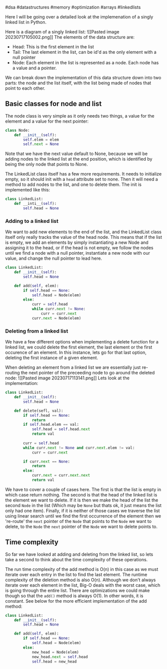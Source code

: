 #dsa #datastructures #memory #optimization #arrays #linkedlists

Here I will be going over a detailed look at the implemenation of a singly linked list in Python.

Here is a diagram of a singly linked list:
![[Pasted image 20230717105002.png]]
The elements of the data structure are:
- Head: This is the first element in the list
- Tail: The last element in the list, can be id'd as the only element with a null pointer
- Node: Each element in the list is represented as a node. Each node has a value and a pointer.

We can break down the implementation of this data structure down into two parts: the node and the list itself, with the list being made of nodes that point to each other.

## Basic classes for node and list
The node class is very simple as it only needs two things, a value for the element and a value for the next pointer:
```python
class Node:
	def __init__(self):
		self.elem = elem
		self.next = None
```
Note that we have the next value default to None, because we will be adding nodes to the linked list at the end position, which is identified by being the only node that points to None.

The LinkedList class itself has a few more requirements. It needs to initialize empty, so it should init with a `head` attribute set to none. Then it will need a method to add nodes to the list, and one to delete them. The init is implemented like this:
```python
class LinkedList:
	def __inti__(self):
		self.head = None
```

### Adding to a linked list
We want to add new elements to the end of the list, and the LinkedList class itself only really tracks the value of the head node. This means that if the list is empty, we add an elements by simply instantiating a new Node and assigning it to the head, or if the head is not empty, we follow the nodes until we find a node with a null pointer, instantiate a new node with our value, and change the null pointer to lead here.
```python
class LinkedList:
	def __init__(self):
		self.head = None

	def add(self, elem):
		if self.head == None:
			self.head = Node(elem)
		else:
			curr = self.head
			while curr.next != None:
				curr = curr.next
			curr.next = Node(elem)
```

### Deleting from a linked list
We have a few different options when implementing a delete function for a linked list, we could delete the first element, the last element or the first occurence of an element. In this instance, lets go for that last option, deleting the first instance of a given element.

When deleting an element from a linked list we are essentially just re-routing the next pointer of the preceeding node to go around the deleted node:
![[Pasted image 20230717113141.png]]
Lets look at the implementation:
```python
class LinkedList:
	def __init__(self):
		self.head = None

	def delete(sefl, val):
		if self.head == None:
			return
		if self.head.elem == val:
			self.head = self.head.next
			return val
			
		curr = self.head
		while curr.next != None and curr.next.elem != val:
			curr = curr.next

		if curr.next == None:
			return
		else:
			curr.next = curr.next.next
			return val
```
We have to cover a couple of cases here. The first is that the list is empty in which case return nothing. The second is that the head of the linked list is the element we want to delete. If it is then we make the head of the list the second `Node` in the list (Which may be `None` but thats ok, it just means the list only had one item). Finally, if it is neither of those cases we traverse the list using linear search until we find the first occurrence of the element then we 're-route' the `next` pointer of the `Node` that points to the `Node` we want to delete, to the `Node` the `next` pointer of the `Node` we want to delete points to.

## Time complexity
So far we have looked at adding and deleting from the linked list, so lets take a second to think about the time complexity of these operations.

The run time complexity of the add method is O(n) in this case as we must iterate over each entry in the list to find the last element. The runtime complexity of the deletion method is also O(n). Although we don't always iterate over each element in the list, Big-O deals with the worst case, which is going through the entire list. There are optimizations we could make though so that the `add()` method is always O(1). In other words, it is constant. See below for the more efficient implementation of the add method:
```python
class LinkedList:
	def __init__(self):
		self.head = None

	def add(self, elem):
		if self.head == None:
			self.head = Node(elem)
		else:
			new_head = Node(elem)
			new_head.next = self.head
			self.head = new_head
```
